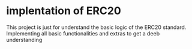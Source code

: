 # implentation of ERC20 
This project is just for understand the basic logic of the ERC20 standard.
Implementing all basic functionalities and extras to get a deeb understanding
